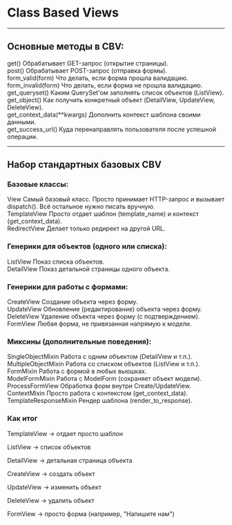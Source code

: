 # Class Based Views  
  


----
## Основные методы в CBV:  
  
get()                           Обрабатывает GET-запрос (открытие страницы).  
post()                          Обрабатывает POST-запрос (отправка формы).  
form_valid(form)	            Что делать, если форма прошла валидацию.  
form_invalid(form)	            Что делать, если форма не прошла валидацию.  
get_queryset()	                Каким QuerySet'ом заполнять список объектов (ListView).  
get_object()	                Как получить конкретный объект (DetailView, UpdateView, DeleteView).  
get_context_data(**kwargs)	    Дополнить контекст шаблона своими данными.  
get_success_url()	            Куда перенаправлять пользователя после успешной операции. 



----
## Набор стандартных базовых CBV

### Базовые классы:
View	                        Самый базовый класс. Просто принимает HTTP-запрос и вызывает dispatch(). Всё остальное нужно писать вручную.  
TemplateView	                Просто отдает шаблон (template_name) и контекст (get_context_data).  
RedirectView	                Делает только редирект на другой URL.  
  
### Генерики для объектов (одного или списка):  
ListView	                    Показ списка объектов.  
DetailView	                    Показ детальной страницы одного объекта.  
  
### Генерики для работы с формами:  
CreateView	                    Создание объекта через форму.  
UpdateView	                    Обновление (редактирование) объекта через форму.  
DeleteView	                    Удаление объекта через форму (с подтверждением).  
FormView	                    Любая форма, не привязанная напрямую к модели.  
  
### Миксины (дополнительные поведения):   
SingleObjectMixin	            Работа с одним объектом (DetailView и т.п.).  
MultipleObjectMixin	            Работа со списком объектов (ListView и т.п.).  
FormMixin	                    Работа с формой в любых вьюшках.  
ModelFormMixin	                Работа с ModelForm (сохраняет объект модели).  
ProcessFormView	                Обработка форм внутри Create/UpdateView.  
ContextMixin	                Просто работа с контекстом (get_context_data).  
TemplateResponseMixin	        Рендер шаблона (render_to_response). 

### Как итог
TemplateView                    → отдает просто шаблон  

ListView                        → список объектов  

DetailView                      → детальная страница объекта  

CreateView                      → создать объект  

UpdateView                      → изменить объект  

DeleteView                      → удалить объект  

FormView                        → просто форма (например, "Напишите нам")  
